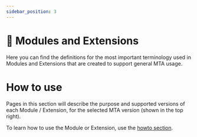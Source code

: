 ```yaml
---
sidebar_position: 3
---
```


# 🔧 Modules and Extensions

Here you can find the definitions for the most important terminology used in Modules and Extensions that are created to support general MTA usage.

# How to use

Pages in this section will describe the purpose and supported versions of each Module / Extension, for the selected MTA version (shown in the top right).

To learn how to use the Module or Extension, use the [howto section](../../additional/howtos/).
